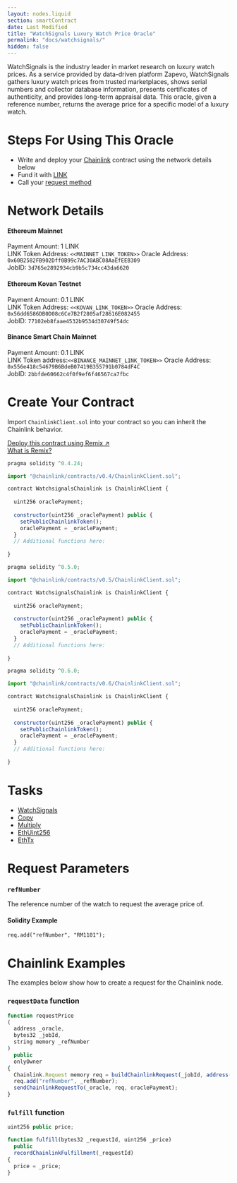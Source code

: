 ```yaml
---
layout: nodes.liquid
section: smartContract
date: Last Modified
title: "WatchSignals Luxury Watch Price Oracle"
permalink: "docs/watchsignals/"
hidden: false
---
```

WatchSignals is the industry leader in market research on luxury watch prices. As a service provided by data-driven platform Zapevo, WatchSignals gathers luxury watch prices from trusted marketplaces, shows serial numbers and collector database information, presents certificates of authenticity, and provides long-term appraisal data. This oracle, given a reference number, returns the average price for a specific model of a luxury watch.

# Steps For Using This Oracle

- Write and deploy your [Chainlink](../example-walkthrough) contract using the network details below
- Fund it with [LINK](../link-token-contracts)
- Call your [request method](#section-chainlink-examples)

# Network Details

#### Ethereum Mainnet
Payment Amount: 1 LINK  
LINK Token Address: `<<MAINNET_LINK_TOKEN>>` 
Oracle Address: `0x60B2582FB902Dff0B99c7AC30ABC08AaEfEEB309 `  
JobID: `3d765e2892934cb9b5c734cc43da6620 `  

#### Ethereum Kovan Testnet
Payment Amount: 0.1  LINK  
LINK Token Address: `<<KOVAN_LINK_TOKEN>>`
Oracle Address: `0x56dd6586DB0D08c6Ce7B2f2805af28616E082455 `  
JobID: `77102eb8faae4532b9534d30749f54dc `  

#### Binance Smart Chain Mainnet
Payment Amount: 0.1 LINK  
LINK Token address:`<<BINANCE_MAINNET_LINK_TOKEN>>`
Oracle Address: `0x556e418c54679B6BdeB07419B355791b0784dF4C `  
JobID: `2bbfde60662c4f0f9ef6f46567ca7fbc `  

# Create Your Contract

Import `ChainlinkClient.sol` into your contract so you can inherit the Chainlink behavior.

<div class="row text-center center">
<div class="col-xs-12 col-md-6 col-md-offset-3">
<a href="https://remix.ethereum.org/#version=soljson-v0.6.7+commit.b8d736ae.js&optimize=false&evmVersion=null&gist=9148bd05d20d9216ecc04966c87a3f61" target="_blank" class="cl-button--ghost solidity-tracked">Deploy this contract using Remix ↗</a>
</div>
<div class="col-xs-12 col-md-6 col-md-offset-3">
<a href="https://docs.chain.link/docs/example-walkthrough" target="_blank">What is Remix?</a>
</div>
</div>

```javascript Solidity 4
pragma solidity ^0.4.24;

import "@chainlink/contracts/v0.4/ChainlinkClient.sol";

contract WatchsignalsChainlink is ChainlinkClient {
  
  uint256 oraclePayment;
  
  constructor(uint256 _oraclePayment) public {
    setPublicChainlinkToken();
    oraclePayment = _oraclePayment;
  }
  // Additional functions here:
  
}
```
```javascript Solidity 5
pragma solidity ^0.5.0;

import "@chainlink/contracts/v0.5/ChainlinkClient.sol";

contract WatchsignalsChainlink is ChainlinkClient {
  
  uint256 oraclePayment;
  
  constructor(uint256 _oraclePayment) public {
    setPublicChainlinkToken();
    oraclePayment = _oraclePayment;
  }
  // Additional functions here:
  
}
```
```javascript Solidity 6
pragma solidity ^0.6.0;

import "@chainlink/contracts/v0.6/ChainlinkClient.sol";

contract WatchsignalsChainlink is ChainlinkClient {
  
  uint256 oraclePayment;
  
  constructor(uint256 _oraclePayment) public {
    setPublicChainlinkToken();
    oraclePayment = _oraclePayment;
  }
  // Additional functions here:
  
}
```

# Tasks
* <a href="https://market.link/adapters/7a33d9fc-5f33-4be0-8072-d5572fc52272?network=42" target="_blank">WatchSignals</a>
* [Copy](../adapters#copy)
* [Multiply](../adapters#multiply)
* [EthUint256](../adapters#ethuint256)
* [EthTx](../adapters#ethtx)

# Request Parameters
### `refNumber`
The reference number of the watch to request the average price of.
#### Solidity Example
`req.add("refNumber", "RM1101");`

# Chainlink Examples

The examples below show how to create a request for the Chainlink node.

### `requestData` function

```javascript
function requestPrice
(
  address _oracle,
  bytes32 _jobId,
  string memory _refNumber
) 
  public 
  onlyOwner 
{
  Chainlink.Request memory req = buildChainlinkRequest(_jobId, address(this), this.fulfill.selector);
  req.add("refNumber", _refNumber);
  sendChainlinkRequestTo(_oracle, req, oraclePayment);
}
```
### `fulfill` function

```javascript
uint256 public price;

function fulfill(bytes32 _requestId, uint256 _price)
  public
  recordChainlinkFulfillment(_requestId)
{
  price = _price;
}
```